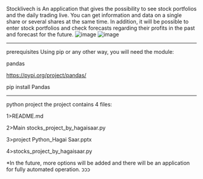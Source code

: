 Stocklivech is An application that gives the possibility to see stock portfolios and the daily trading live.
You can get information and data on a single share or several shares at the same time.
In addition, it will be possible to enter stock portfolios and check forecasts regarding their profits in the past and forecast for the future.
![image](https://github.com/HagaiSaar/Hagai-Saar/assets/157474708/ee250ac7-c945-4490-91ab-d28154739ab5)
![image](https://github.com/HagaiSaar/Hagai-Saar/assets/157474708/d724c14d-8ddc-4e6a-8250-b73c761f391d)

******************************************************
prerequisites
Using pip or any other way, you will need the module:

pandas

https://pypi.org/project/pandas/

pip install Pandas

*******************************************************
python project
the project contains 4 files:

1>README.md

2>Main stocks_project_by_hagaisaar.py

3>project Python_Hagai Saar.pptx

4>stocks_project_by_hagaisaar.py

*In the future, more options will be added and there will be an application for fully automated operation.
כככ
